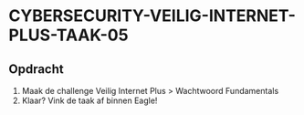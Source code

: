 # CYBERSECURITY-VEILIG-INTERNET-PLUS-TAAK-05

## Opdracht

1. Maak de challenge Veilig Internet Plus > Wachtwoord Fundamentals
2. Klaar? Vink de taak af binnen Eagle!